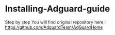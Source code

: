 # Installing-Adguard-guide
Step by step
You will find original repository here : https://github.com/AdguardTeam/AdGuardHome
